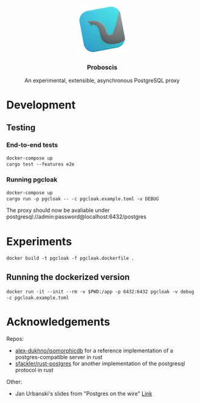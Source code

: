 <p align="center">
  <img src="resources/icon.png" alt="Logo" width="128" height="128">

  <h3 align="center">Proboscis</h3>

  <p align="center">
    An experimental, extensible, asynchronous PostgreSQL proxy
  </p>
</p>

# Development

## Testing

### End-to-end tests

```
docker-compose up
cargo test --features e2e
```

### Running pgcloak

```
docker-compose up
cargo run -p pgcloak -- -c pgcloak.example.toml -v DEBUG
```

The proxy should now be avaliable under postgresql://admin:password@localhost:6432/postgres

# Experiments

```
docker build -t pgcloak -f pgcloak.dockerfile .
```

## Running the dockerized version

```
docker run -it --init --rm -v $PWD:/app -p 6432:6432 pgcloak -v debug -c pgcloak.example.toml
```

# Acknowledgements

Repos:

- [alex-dukhno/isomorphicdb](https://github.com/alex-dukhno/isomorphicdb) for a reference implementation of a postgres-compatible server in rust
- [sfackler/rust-postgres](https://github.com/sfackler/rust-postgres) for another implementation of the postgresql protocol in rust

Other:

- Jan Urbanski's slides from "Postgres on the wire" [Link](https://www.pgcon.org/2014/schedule/attachments/330_postgres-for-the-wire.pdf)
